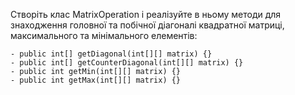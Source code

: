 Створіть клас MatrixOperation і реалізуйте в ньому методи для знаходження головної та побічної діагоналі квадратної матриці, максимального та мінімального елементів:


    - public int[] getDiagonal(int[][] matrix) {}
    - public int[] getCounterDiagonal(int[][] matrix) {}
    - public int getMin(int[][] matrix) {}
    - public int getMax(int[][] matrix) {}